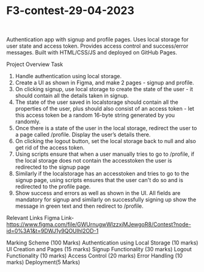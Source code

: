  <h1> F3-contest-29-04-2023</h1>
 
 <br>



Authentication app with signup and profile pages. Uses local storage for user state and access token. Provides access control and success/error messages. Built with HTML/CSS/JS and deployed on GitHub Pages.




Project Overview
Task
1. Handle authentication using local storage.
2. Create a UI as shown in Figma, and make 2 pages - signup and profile.
3. On clicking signup, use local storage to create the state of the user - it should contain all the details taken in signup.
4. The state of the user saved in localstorage should contain all the properties of the user, plus should also consist of an access token - let this access token be a random 16-byte string generated by you randomly.
5. Once there is a state of the user in the local storage, redirect the user to a page called /profile. Display the user’s details there.
6. On clicking the logout button, set the local storage back to null and also get rid of the access token.
7. Using scripts ensure that when a user manually tries to go to /profile, if the local storage does not contain the accesstoken the user is redirected to the signup page
8. Similarly if the localstorage has an accesstoken and tries to go to the signup page, using scripts ensures that the user can't do so and is redirected to the profile page.
9. Show success and errors as well as shown in the UI. All fields are mandatory for signup and similarly on successfully signing up show the message in green text and then redirect to /profile.



Relevant Links
Figma Link- https://www.figma.com/file/GWUrnugwWlzzxjMJewgoR8/Contest?node-id=0%3A1&t=9DWJ1y9QOUIhl2OD-1

Marking Scheme (100 Marks)
Authentication using Local Storage (10 marks)
UI Creation and Pages (15 marks)
Signup Functionality (30 marks)
Logout Functionality (10 marks)
Access Control (20 marks)
Error Handling (10 marks)
Deployment(5 Marks)

